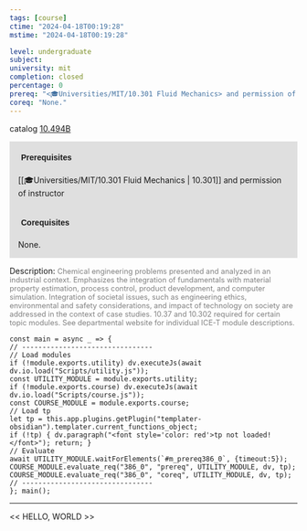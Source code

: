 ```yaml
---
tags: [course]
ctime: "2024-04-18T00:19:28"
mstime: "2024-04-18T00:19:28"

level: undergraduate
subject: 
university: mit
completion: closed
percentage: 0
prereq: "<🎓Universities/MIT/10.301 Fluid Mechanics> and permission of instructor"
coreq: "None."
---
```


catalog [10.494B](http://student.mit.edu/catalog/m10a.html#10.494B)

<span style="display: block; padding: 15px; background-color: rgb(100, 100, 100, 0.2);"><font id="m_prereq386_0" style="display: block; font-family: Arial, sans-serif; font-weight: bold; padding: 5px">Prerequisites</font><br><span id="prereq386_0">[[🎓Universities/MIT/10.301 Fluid Mechanics | 10.301]] and permission of instructor</span></span>
<span style="display: block; padding: 15px; background-color: rgb(100, 100, 100, 0.2);"><font id="m_coreq386_0" style="display: block; font-family: Arial, sans-serif; font-weight: bold; padding: 5px">Corequisites</font><br><span id="coreq386_0">None.</span></span>

<font style="">Description:</font>
<font style="color: grey; font-size: 0.8rem;">Chemical engineering problems presented and analyzed in an industrial context. Emphasizes the integration of fundamentals with material property estimation, process control, product development, and computer simulation. Integration of societal issues, such as engineering ethics, environmental and safety considerations, and impact of technology on society are addressed in the context of case studies. 10.37 and 10.302 required for certain topic modules. See departmental website for individual ICE-T module descriptions.</font>

```dataviewjs
const main = async _ => {
// --------------------------------
// Load modules
if (!module.exports.utility) dv.executeJs(await dv.io.load("Scripts/utility.js"));
const UTILITY_MODULE = module.exports.utility;
if (!module.exports.course) dv.executeJs(await dv.io.load("Scripts/course.js"));
const COURSE_MODULE = module.exports.course;
// Load tp
let tp = this.app.plugins.getPlugin("templater-obsidian").templater.current_functions_object;
if (!tp) { dv.paragraph("<font style='color: red'>tp not loaded!</font>"); return; }
// Evaluate
await UTILITY_MODULE.waitForElements(`#m_prereq386_0`, {timeout:5});
COURSE_MODULE.evaluate_req("386_0", "prereq", UTILITY_MODULE, dv, tp);
COURSE_MODULE.evaluate_req("386_0", "coreq", UTILITY_MODULE, dv, tp);
// --------------------------------
}; main();
```

---

<< HELLO, WORLD >>
